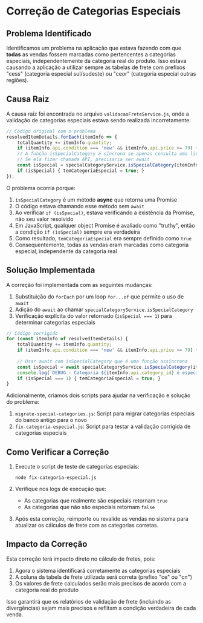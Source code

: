 # Correção de Categorias Especiais

## Problema Identificado

Identificamos um problema na aplicação que estava fazendo com que **todas** as vendas fossem marcadas como pertencentes a categorias especiais, independentemente da categoria real do produto. Isso estava causando a aplicação a utilizar sempre as tabelas de frete com prefixos "cess" (categoria especial sul/sudeste) ou "ceor" (categoria especial outras regiões).

## Causa Raiz

A causa raiz foi encontrada no arquivo `validacaoFreteService.js`, onde a validação de categorias especiais estava sendo realizada incorretamente:

```javascript
// Código original com o problema
resolvedItemDetails.forEach(itemInfo => {
    totalQuantity += itemInfo.quantity;
    if (itemInfo.api.condition === 'new' && itemInfo.api.price >= 79) { temItemNovo79 = true; }
    // A função isSpecialCategory é síncrona se apenas consulta uma lista/tabela local
    // Se ela fizer chamada API, precisaria ser await
    const isSpecial = specialCategoryService.isSpecialCategory(itemInfo.api.category_id);
    if (isSpecial) { temCategoriaEspecial = true; }
});
```

O problema ocorria porque:

1. `isSpecialCategory` é um método **async** que retorna uma Promise
2. O código estava chamando esse método sem `await`
3. Ao verificar `if (isSpecial)`, estava verificando a existência da Promise, não seu valor resolvido
4. Em JavaScript, qualquer object Promise é avaliado como "truthy", então a condição `if (isSpecial)` sempre era verdadeira
5. Como resultado, `temCategoriaEspecial` era sempre definido como `true`
6. Consequentemente, todas as vendas eram marcadas como categoria especial, independente da categoria real

## Solução Implementada

A correção foi implementada com as seguintes mudanças:

1. Substituição do `forEach` por um loop `for...of` que permite o uso de `await`
2. Adição do `await` ao chamar `specialCategoryService.isSpecialCategory`
3. Verificação explícita do valor retornado (`isSpecial === 1`) para determinar categorias especiais

```javascript
// Código corrigido
for (const itemInfo of resolvedItemDetails) {
    totalQuantity += itemInfo.quantity;
    if (itemInfo.api.condition === 'new' && itemInfo.api.price >= 79) { temItemNovo79 = true; }
    
    // Usar await com isSpecialCategory que é uma função assíncrona
    const isSpecial = await specialCategoryService.isSpecialCategory(itemInfo.api.category_id);
    console.log(`DEBUG - Categoria ${itemInfo.api.category_id} é especial: ${isSpecial}`);
    if (isSpecial === 1) { temCategoriaEspecial = true; }
}
```

Adicionalmente, criamos dois scripts para ajudar na verificação e solução do problema:

1. `migrate-special-categories.js`: Script para migrar categorias especiais do banco antigo para o novo
2. `fix-categoria-especial.js`: Script para testar a validação corrigida de categorias especiais

## Como Verificar a Correção

1. Execute o script de teste de categorias especiais:
   ```
   node fix-categoria-especial.js
   ```

2. Verifique nos logs de execução que:
   - As categorias que realmente são especiais retornam `true`
   - As categorias que não são especiais retornam `false`

3. Após esta correção, reimporte ou revalide as vendas no sistema para atualizar os cálculos de frete com as categorias corretas.

## Impacto da Correção

Esta correção terá impacto direto no cálculo de fretes, pois:

1. Agora o sistema identificará corretamente as categorias especiais
2. A coluna da tabela de frete utilizada será correta (prefixo "ce" ou "cn")
3. Os valores de frete calculados serão mais precisos de acordo com a categoria real do produto

Isso garantirá que os relatórios de validação de frete (incluindo as divergências) sejam mais precisos e reflitam a condição verdadeira de cada venda.
